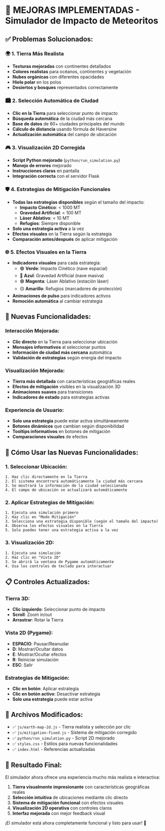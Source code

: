 # 🚀 MEJORAS IMPLEMENTADAS - Simulador de Impacto de Meteoritos

## ✅ **Problemas Solucionados:**

### 🌍 **1. Tierra Más Realista**
- **Texturas mejoradas** con continentes detallados
- **Colores realistas** para océanos, continentes y vegetación
- **Nubes orgánicas** con diferentes opacidades
- **Hielo polar** en los polos
- **Desiertos y bosques** representados correctamente

### 🏙️ **2. Selección Automática de Ciudad**
- **Clic en la Tierra** para seleccionar punto de impacto
- **Búsqueda automática** de la ciudad más cercana
- **Base de datos** de 60+ ciudades principales del mundo
- **Cálculo de distancia** usando fórmula de Haversine
- **Actualización automática** del campo de ubicación

### 🎮 **3. Visualización 2D Corregida**
- **Script Python mejorado** (`python/run_simulation.py`)
- **Manejo de errores** mejorado
- **Instrucciones claras** en pantalla
- **Integración correcta** con el servidor Flask

### 🛡️ **4. Estrategias de Mitigación Funcionales**
- **Todas las estrategias disponibles** según el tamaño del impacto:
  - **Impacto Cinético**: < 1000 MT
  - **Gravedad Artificial**: < 100 MT  
  - **Láser Ablativo**: < 10 MT
  - **Refugios**: Siempre disponible
- **Solo una estrategia activa** a la vez
- **Efectos visuales** en la Tierra según la estrategia
- **Comparación antes/después** de aplicar mitigación

### 🌐 **5. Efectos Visuales en la Tierra**
- **Indicadores visuales** para cada estrategia:
  - 🟢 **Verde**: Impacto Cinético (nave espacial)
  - 🔵 **Azul**: Gravedad Artificial (nave masiva)
  - 🟣 **Magenta**: Láser Ablativo (estación láser)
  - 🟡 **Amarillo**: Refugios (marcadores de protección)
- **Animaciones de pulso** para indicadores activos
- **Remoción automática** al cambiar estrategia

## 🎯 **Nuevas Funcionalidades:**

### **Interacción Mejorada:**
- **Clic directo** en la Tierra para seleccionar ubicación
- **Mensajes informativos** al seleccionar puntos
- **Información de ciudad más cercana** automática
- **Validación de estrategias** según energía del impacto

### **Visualización Mejorada:**
- **Tierra más detallada** con características geográficas reales
- **Efectos de mitigación** visibles en la visualización 3D
- **Animaciones suaves** para transiciones
- **Indicadores de estado** para estrategias activas

### **Experiencia de Usuario:**
- **Solo una estrategia** puede estar activa simultáneamente
- **Botones dinámicos** que cambian según disponibilidad
- **Tooltips informativos** en botones de mitigación
- **Comparaciones visuales** de efectos

## 🚀 **Cómo Usar las Nuevas Funcionalidades:**

### **1. Seleccionar Ubicación:**
```
1. Haz clic directamente en la Tierra
2. El sistema encontrará automáticamente la ciudad más cercana
3. Se mostrará la información de la ciudad seleccionada
4. El campo de ubicación se actualizará automáticamente
```

### **2. Aplicar Estrategias de Mitigación:**
```
1. Ejecuta una simulación primero
2. Haz clic en "Modo Mitigación"
3. Selecciona una estrategia disponible (según el tamaño del impacto)
4. Observa los efectos visuales en la Tierra
5. Solo puedes tener una estrategia activa a la vez
```

### **3. Visualización 2D:**
```
1. Ejecuta una simulación
2. Haz clic en "Vista 2D"
3. Se abrirá la ventana de Pygame automáticamente
4. Usa los controles de teclado para interactuar
```

## 📋 **Controles Actualizados:**

### **Tierra 3D:**
- **Clic izquierdo**: Seleccionar punto de impacto
- **Scroll**: Zoom in/out
- **Arrastrar**: Rotar la Tierra

### **Vista 2D (Pygame):**
- **ESPACIO**: Pausar/Reanudar
- **D**: Mostrar/Ocultar datos
- **E**: Mostrar/Ocultar efectos
- **R**: Reiniciar simulación
- **ESC**: Salir

### **Estrategias de Mitigación:**
- **Clic en botón**: Aplicar estrategia
- **Clic en botón activo**: Desactivar estrategia
- **Solo una estrategia** puede estar activa

## 🔧 **Archivos Modificados:**

- ✅ `js/earth-map-2d.js` - Tierra realista y selección por clic
- ✅ `js/mitigation-fixed.js` - Sistema de mitigación corregido
- ✅ `python/run_simulation.py` - Script 2D mejorado
- ✅ `styles.css` - Estilos para nuevas funcionalidades
- ✅ `index.html` - Referencias actualizadas

## 🎉 **Resultado Final:**

El simulador ahora ofrece una experiencia mucho más realista e interactiva:

1. **Tierra visualmente impresionante** con características geográficas reales
2. **Selección intuitiva** de ubicaciones mediante clic directo
3. **Sistema de mitigación funcional** con efectos visuales
4. **Visualización 2D operativa** con controles claros
5. **Interfaz mejorada** con mejor feedback visual

¡El simulador está ahora completamente funcional y listo para usar! 🚀

